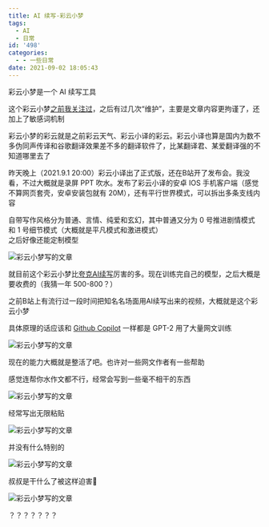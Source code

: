 ```yaml
---
title: AI 续写-彩云小梦
tags:
  - AI
  - 日常
id: '498'
categories:
  - - 一些日常
date: 2021-09-02 18:05:43
---
```


彩云小梦是一个 AI 续写工具

这个彩云小梦[之前我关注过](https://b23.tv/MftmVd)，之后有过几次“维护”，主要是文章内容更拘谨了，还加上了敏感词机制

彩云小梦的彩云就是之前彩云天气、彩云小译的彩云。彩云小译也算是国内为数不多伪同声传译和谷歌翻译效果差不多的翻译软件了，比某翻译君、某爱翻译强的不知道哪里去了

昨天晚上（2021.9.1 20:00）彩云小译出了正式版，还在B站开了发布会。我没看，不过大概就是录屏 PPT 吹水。发布了彩云小译的安卓 IOS 手机客户端（感觉不算网页套壳，安卓安装包就有 20M），还有平行世界模式，可以拆出多条支线内容

自带写作风格分为普通、言情、纯爱和玄幻，其中普通又分为 0 号推进剧情模式和 1 号细节模式（大概就是平凡模式和激进模式）  
之后好像还能定制模型

![彩云小梦写的文章](https://z3.ax1x.com/2021/09/02/hr5Dvd.png)

就目前这个彩云小梦比[夸克AI续写](https://spread.sm.cn/education/aiwriting/home#/)厉害的多。现在训练完自己的模型，之后大概是要收费的（我猜一年 500-800？）

之前B站上有流行过一段时间把知名名场面用AI续写出来的视频，大概就是这个彩云小梦

具体原理的话应该和 [Github Copilot](https://copilot.github.com) 一样都是 GPT-2 用了大量网文训练

![彩云小梦写的文章](https://z3.ax1x.com/2021/09/02/hr7zY6.png)

现在的能力大概就是整活了吧。也许对一些网文作者有一些帮助

感觉连帮你水作文都不行，经常会写到一些毫不相干的东西

![彩云小梦写的文章](https://z3.ax1x.com/2021/09/02/hrxrYd.png)

经常写出无限粘贴

![彩云小梦写的文章](https://z3.ax1x.com/2021/09/02/hr5sKA.png)

并没有什么特别的

![彩云小梦写的文章](https://z3.ax1x.com/2021/09/02/hrxsfA.png)

叔叔是干什么了被这样迫害🥵

![彩云小梦写的文章](https://z3.ax1x.com/2021/09/02/hrx6SI.png)

？？？？？？？
